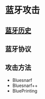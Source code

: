 # 蓝牙攻击

## [蓝牙历史](https://zh.wikipedia.org/wiki/%E8%97%8D%E7%89%99)

## 蓝牙协议

<DocsAD/>

## 攻击方法
* Bluesnarf
* Bluesnarf++
* BluePrinting